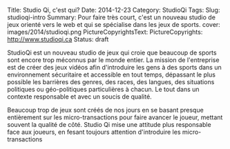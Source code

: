 Title:  Studio Qi, c'est qui?
Date: 2014-12-23
Category: StudioQi
Tags: 
Slug: studioqi-intro
Summary: Pour faire très court, c'est un nouveau studio de jeux orienté vers le web et qui se spécialise dans les jeux de sports.
cover: images/2014/studioqi.png
PictureCopyrightsText:
PictureCopyrights:  http://www.studioqi.ca
Status: draft

StudioQi est un nouveau studio de jeux qui croie que beaucoup de sports sont encore trop méconnus par le monde entier. La mission de l'entreprise est de créer des jeux vidéos afin d'introduire les gens à des sports dans un environnement sécuritaire et accessible en tout temps, dépassant le plus possible les barrières des genres, des races, des langues, des situations politiques ou géo-politiques particulières à chacun. Le tout dans un contexte responsable et avec un soucis de qualité.

Beaucoup trop de jeux sont créés de nos jours en se basant presque entièrement sur les micro-transactions pour faire avancer le joueur, mettant souvent la qualité de côté. Studio Qi mise une attitude plus responsable face aux joueurs, en fesant toujours attention d'introduire les micro-transactions 
